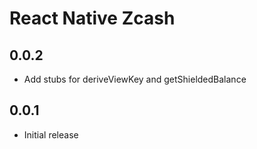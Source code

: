 # React Native Zcash

## 0.0.2

- Add stubs for deriveViewKey and getShieldedBalance

## 0.0.1

- Initial release
